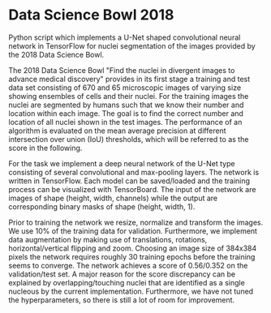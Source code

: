 # Data Science Bowl 2018
Python script which implements a U-Net shaped convolutional neural network in TensorFlow for 
nuclei segmentation of the images provided by the 2018 Data Science Bowl. 

The 2018 Data Science Bowl "Find the nuclei in divergent images to advance medical discovery" provides in its first stage a training and test data set consisting of 670 and 65 microscopic images of varying size showing ensembles of cells and their nuclei. For the training images the nuclei are segmented by humans such that we know their number and location within each image. The goal is to find the correct number and location of all nuclei shown in the test images. The performance of an algorithm is evaluated on the mean average precision at different intersection over union (IoU) thresholds, which will be referred to as the score in the following.

For the task we implement a deep neural network of the U-Net type consisting of several convolutional and max-pooling layers. The network is written in TensorFlow. Each model can be saved/loaded and the training process can be visualized with TensorBoard. The input of the network are images of shape (height, width, channels) while the output are corresponding binary masks of shape (height, width, 1).

Prior to training the network we resize, normalize and transform the images. We use 10% of the training data for validation. Furthermore, we implement data augmentation by making use of translations, rotations, horizontal/vertical flipping and zoom. Choosing an image size of 384x384 pixels the network requires roughly 30 training epochs before the training seems to converge. The network achieves a score of 0.56/0.352 on the validation/test set. A major reason for the score discrepancy can be explained by overlapping/touching nuclei that are identified as a single nucleous by the current implementation. Furthermore, we have not tuned the hyperparameters, so there is still a lot of room for improvement.
